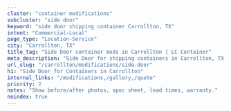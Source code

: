 ```yaml
---
cluster: "container modifications"
subcluster: "side door"
keyword: "side door shipping container Carrollton, TX"
intent: "Commercial-Local"
page_type: "Location-Service"
city: "Carrollton, TX"
title_tag: "Side Door container mods in Carrollton | LC Container"
meta_description: "Side Door for shipping containers in Carrollton, TX. Local fabrication & pro install. LC Container — Since 2003. Get a quote."
url_slug: "/carrollton/modifications/side-door"
h1: "Side Door for Containers in Carrollton"
internal_links: "/modifications,/gallery,/quote"
priority: 2
notes: "Show before/after photos, spec sheet, lead times, warranty."
noindex: true
---
```


<!-- TODO: Add unique city/inventory copy, images, and internal links here. -->
